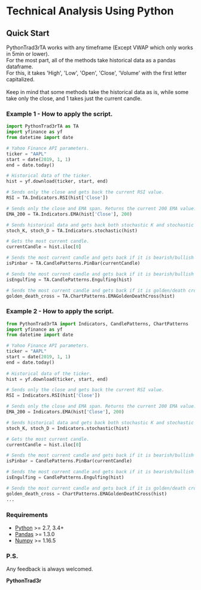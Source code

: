 # Technical Analysis Using Python

## Quick Start

PythonTrad3rTA works with any timeframe (Except VWAP which only works in 5min or lower).<br>
For the most part, all of the methods take historical data as a pandas dataframe.<br>
For this, it takes 'High', 'Low', 'Open', 'Close', 'Volume' with the first letter capitalized.<br>
<br>
Keep in mind that some methods take the historical data as is, while some take only the close, and 1 takes just the current candle.



### Example 1 - How to apply the script.

```python
import PythonTrad3rTA as TA
import yfinance as yf
from datetime import date

# Yahoo Finance API parameters. 
ticker = "AAPL"
start = date(2019, 1, 1)
end = date.today()

# Historical data of the ticker.
hist = yf.download(ticker, start, end)

# Sends only the close and gets back the current RSI value.
RSI = TA.Indicators.RSI(hist['Close'])

# Sends only the close and EMA span. Returns the current 200 EMA value.
EMA_200 = TA.Indicators.EMA(hist['Close'], 200)

# Sends historical data and gets back both stochastic K and stochastic D.
stoch_K, stoch_D = TA.Indicators.stochastic(hist)

# Gets the most current candle.
currentCandle = hist.iloc[0]

# Sends the most current candle and gets back if it is bearish/bullish pin or returns 0 if not.
isPinbar = TA.CandlePatterns.PinBar(currentCandle)

# Sends the most current candle and gets back if it is bearish/bullish engulfing or returns 0 if not.
isEngulfing = TA.CandlePatterns.Engulfing(hist)

# Sends the most current candle and gets back if it is golden/death cross or returns 0 if not.
golden_death_cross = TA.ChartPatterns.EMAGoldenDeathCross(hist)
```

### Example 2 - How to apply the script.

```python
from PythonTrad3rTA import Indicators, CandlePatterns, ChartPatterns
import yfinance as yf
from datetime import date

# Yahoo Finance API parameters. 
ticker = "AAPL"
start = date(2019, 1, 1)
end = date.today()
 
# Historical data of the ticker.
hist = yf.download(ticker, start, end)

# Sends only the close and gets back the current RSI value.
RSI = Indicators.RSI(hist['Close'])

# Sends only the close and EMA span. Returns the current 200 EMA value.
EMA_200 = Indicators.EMA(hist['Close'], 200)

# Sends historical data and gets back both stochastic K and stochastic D.
stoch_K, stoch_D = Indicators.stochastic(hist)

# Gets the most current candle.
currentCandle = hist.iloc[0]

# Sends the most current candle and gets back if it is bearish/bullish pin or returns 0 if not.
isPinbar = CandlePatterns.PinBar(currentCandle)

# Sends the most current candle and gets back if it is bearish/bullish engulfing or returns 0 if not.
isEngulfing = CandlePatterns.Engulfing(hist)

# Sends the most current candle and gets back if it is golden/death cross or returns 0 if not.s
golden_death_cross = ChartPatterns.EMAGoldenDeathCross(hist)
...
```
### Requirements

-   [Python](https://www.python.org) \>= 2.7, 3.4+
-   [Pandas](https://github.com/pydata/pandas) \>= 1.3.0
-   [Numpy](http://www.numpy.org) \>= 1.16.5

### P.S.

Any feedback is always welcomed.

**PythonTrad3r**
